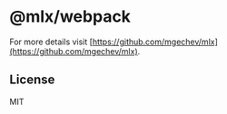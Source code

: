 # @mlx/webpack

For more details visit [https://github.com/mgechev/mlx](https://github.com/mgechev/mlx).

## License

MIT

